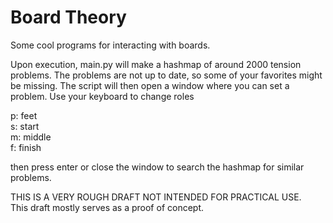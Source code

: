 # Board Theory
Some cool programs for interacting with boards. 
 
Upon execution, main.py will make a hashmap of around 2000 tension problems. The problems are not up to date, so some of your favorites might be missing. The script will then open a window where you can set a problem. Use your keyboard to change roles  
  
p: feet  
s: start  
m: middle  
f: finish  

then press enter or close the window to search the hashmap for similar problems.  
  
THIS IS A VERY ROUGH DRAFT NOT INTENDED FOR PRACTICAL USE.  
This draft mostly serves as a proof of concept.  
